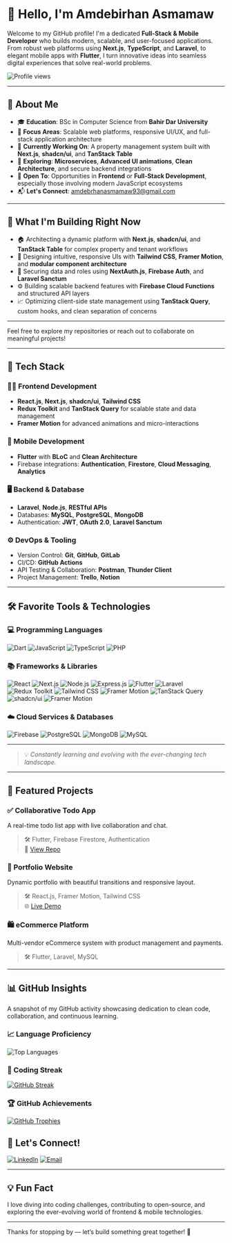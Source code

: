 # 👋 Hello, I'm Amdebirhan Asmamaw

Welcome to my GitHub profile! I'm a dedicated **Full-Stack & Mobile Developer** who builds modern, scalable, and user-focused applications. From robust web platforms using **Next.js**, **TypeScript**, and **Laravel**, to elegant mobile apps with **Flutter**, I turn innovative ideas into seamless digital experiences that solve real-world problems.

![Profile views](https://komarev.com/ghpvc/?username=amde-asme-prog&color=green)

---

## 🧠 About Me

- 🎓 **Education**: BSc in Computer Science from **Bahir Dar University**
- 💼 **Focus Areas**: Scalable web platforms, responsive UI/UX, and full-stack application architecture
- 🚀 **Currently Working On**: A property management system built with **Next.js**, **shadcn/ui**, and **TanStack Table**
- 🧠 **Exploring**: **Microservices**, **Advanced UI animations**, **Clean Architecture**, and secure backend integrations
- 👀 **Open To**: Opportunities in **Frontend** or **Full-Stack Development**, especially those involving modern JavaScript ecosystems
- 📬 **Let's Connect**: [amdebrhanasmamaw93@gmail.com](mailto:amdebrhanasmamaw93@gmail.com)

---

## 🚀 What I'm Building Right Now

- 🏠 Architecting a dynamic platform with **Next.js**, **shadcn/ui**, and **TanStack Table** for complex property and tenant workflows
- 🎯 Designing intuitive, responsive UIs with **Tailwind CSS**, **Framer Motion**, and **modular component architecture**
- 🔐 Securing data and roles using **NextAuth.js**, **Firebase Auth**, and **Laravel Sanctum**
- ⚙️ Building scalable backend features with **Firebase Cloud Functions** and structured API layers
- 📈 Optimizing client-side state management using **TanStack Query**, custom hooks, and clean separation of concerns

---

Feel free to explore my repositories or reach out to collaborate on meaningful projects!

---
## 🧰 Tech Stack

### 👨‍💻 Frontend Development
- **React.js**, **Next.js**, **shadcn/ui**, **Tailwind CSS**
- **Redux Toolkit** and **TanStack Query** for scalable state and data management
- **Framer Motion** for advanced animations and micro-interactions

### 📱 Mobile Development
- **Flutter** with **BLoC** and **Clean Architecture**
- Firebase integrations: **Authentication**, **Firestore**, **Cloud Messaging**, **Analytics**

### 🖥 Backend & Database

- **Laravel**, **Node.js**, **RESTful APIs**
- Databases: **MySQL**, **PostgreSQL**, **MongoDB**
- Authentication: **JWT**, **OAuth 2.0**, **Laravel Sanctum**

### ⚙️ DevOps & Tooling
- Version Control: **Git**, **GitHub**, **GitLab**
- CI/CD: **GitHub Actions**
- API Testing & Collaboration: **Postman**, **Thunder Client**
- Project Management: **Trello**, **Notion**

---

## 🛠 Favorite Tools & Technologies

### 💻 Programming Languages
![Dart](https://img.shields.io/badge/-Dart-0175C2?logo=dart&logoColor=white&style=flat-square)
![JavaScript](https://img.shields.io/badge/-JavaScript-F7DF1E?logo=javascript&logoColor=black&style=flat-square)
![TypeScript](https://img.shields.io/badge/-TypeScript-007ACC?logo=typescript&logoColor=white&style=flat-square)
![PHP](https://img.shields.io/badge/-PHP-777BB4?logo=php&logoColor=white&style=flat-square)

### 📚 Frameworks & Libraries
![React](https://img.shields.io/badge/-React-61DAFB?logo=react&logoColor=white&style=flat-square)
![Next.js](https://img.shields.io/badge/-Next.js-000000?logo=nextdotjs&logoColor=white&style=flat-square)
![Node.js](https://img.shields.io/badge/-Node.js-339933?logo=nodedotjs&logoColor=white&style=flat-square)
![Express.js](https://img.shields.io/badge/-Express.js-000000?logo=express&logoColor=white&style=flat-square)
![Flutter](https://img.shields.io/badge/-Flutter-02569B?logo=flutter&logoColor=white&style=flat-square)
![Laravel](https://img.shields.io/badge/-Laravel-FF2D20?logo=laravel&logoColor=white&style=flat-square)
![Redux Toolkit](https://img.shields.io/badge/-Redux_Toolkit-764ABC?logo=redux&logoColor=white&style=flat-square)
![Tailwind CSS](https://img.shields.io/badge/-Tailwind_CSS-06B6D4?logo=tailwindcss&logoColor=white&style=flat-square)
![Framer Motion](https://img.shields.io/badge/-Framer_Motion-EF007C?logo=framer&logoColor=white&style=flat-square)
![TanStack Query](https://img.shields.io/badge/-TanStack_Query-FF4154?logo=reactquery&logoColor=white&style=flat-square)
![shadcn/ui](https://img.shields.io/badge/-shadcn%2Fui-black?style=flat-square) ![Framer Motion](https://img.shields.io/badge/-Framer_Motion-EF007C?logo=framer&logoColor=white&style=flat-square)

### ☁️ Cloud Services & Databases
![Firebase](https://img.shields.io/badge/-Firebase-FFCA28?logo=firebase&logoColor=black&style=flat-square)
![PostgreSQL](https://img.shields.io/badge/-PostgreSQL-336791?logo=postgresql&logoColor=white&style=flat-square)
![MongoDB](https://img.shields.io/badge/-MongoDB-47A248?logo=mongodb&logoColor=white&style=flat-square)
![MySQL](https://img.shields.io/badge/-MySQL-4479A1?logo=mysql&logoColor=white&style=flat-square)

---

> 💡 *Constantly learning and evolving with the ever-changing tech landscape.*


---

## 🌟 Featured Projects

### ✅ Collaborative Todo App
A real-time todo list app with live collaboration and chat.

> 🛠 Flutter, Firebase Firestore, Authentication  
> 🔗 [View Repo](https://github.com/amde-asme-prog/todo-app)

### 🎨 Portfolio Website
Dynamic portfolio with beautiful transitions and responsive layout.

> 🛠 React.js, Framer Motion, Tailwind CSS  
> 🌐 [Live Demo](https://amdebirhanasmamaw.netlify.app)

### 🛍 eCommerce Platform
Multi-vendor eCommerce system with product management and payments.

> 🛠 Flutter, Laravel, MySQL  


---

## 📊 GitHub Insights

A snapshot of my GitHub activity showcasing dedication to clean code, collaboration, and continuous learning.


### 📈 Language Proficiency

![Top Languages](https://github-readme-stats.vercel.app/api/top-langs/?username=amde-asme-prog&layout=compact&theme=radical&langs_count=8&hide_progress=false)

### 🚀 Coding Streak

[![GitHub Streak](https://github-readme-streak-stats.herokuapp.com?user=amde-asme-prog&theme=radical&date_format=M%20j%5B%2C%20Y%5D)](https://git.io/streak-stats)

<!-- Optional: GitHub Trophies -->
### 🏆 GitHub Achievements

[![GitHub Trophies](https://github-profile-trophy.vercel.app/?username=amde-asme-prog&theme=radical&margin-w=8)](https://github.com/ryo-ma/github-profile-trophy)



## 🔗 Let's Connect!

[![LinkedIn](https://img.shields.io/badge/-LinkedIn-0077B5?logo=linkedin&logoColor=white&style=flat-square)](https://linkedin.com/in/amdebirhan-asmamaw) 
[![Email](https://img.shields.io/badge/-Email-D14836?logo=gmail&logoColor=white&style=flat-square)](mailto:amdebrhanasmamaw93@gmail.com)


---

## 💡 Fun Fact

I love diving into coding challenges, contributing to open-source, and exploring the ever-evolving world of frontend & mobile technologies.

---

Thanks for stopping by — let’s build something great together! 🚀
